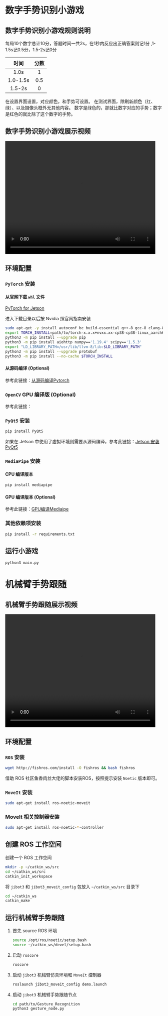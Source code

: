 # 数字手势识别小游戏

## 数字手势识别小游戏规则说明

每局10个数字总计10分，答题时间一共2s，在1秒内反应出正确答案则记1分
,1-1.5s记0.5分，1.5-2s记0分

|    时间    | 分数 |
|:--------:|:--:|
|   1.0s   | 1  |
| 1.0-1.5s |0.5 |
|  1.5-2s  | 0  |

在设置界面设置，对应颜色，和手势可设置。
在测试界面，除刷新颜色（红、绿）、以及摄像头框外无其他内容。
数字是绿色的，那就比数字对应的手势；数字是红色的就比除了这个数字的手势。

## 数字手势识别小游戏展示视频

<video width="480" height="360" controls>
  <source src="./doc/数字手势识别小游戏.mp4" type="video/mp4">
  Your browser does not support the video tag.
</video>

## 环境配置

### `PyTorch` 安装

#### 从官网下载 `whl` 文件

[PyTorch for Jetson](https://forums.developer.nvidia.com/t/pytorch-for-jetson/72048)

进入下载目录以后按 Nvidia 照官网指南安装

```bash
sudo apt-get -y install autoconf bc build-essential g++-8 gcc-8 clang-8 lld-8 gettext-base gfortran-8 iputils-ping libbz2-dev libc++-dev libcgal-dev libffi-dev libfreetype6-dev libhdf5-dev libjpeg-dev liblzma-dev libncurses5-dev libncursesw5-dev libpng-dev libreadline-dev libssl-dev libsqlite3-dev libxml2-dev libxslt-dev locales moreutils openssl python-openssl rsync scons python3-pip libopenblas-dev
export TORCH_INSTALL=path/to/torch-x.x.x+nvxx.xx-cp38-cp38-linux_aarch64.whl
python3 -m pip install --upgrade pip
python3 -m pip install aiohttp numpy=='1.19.4' scipy=='1.5.3'
export "LD_LIBRARY_PATH=/usr/lib/llvm-8/lib:$LD_LIBRARY_PATH"
python3 -m pip install --upgrade protobuf
python3 -m pip install --no-cache $TORCH_INSTALL
```

#### 从源码编译 (Optional)

参考此链接：[从源码编译Pytorch](./doc/从源码编译PyTorch/从源码编译PyTorch.md)

### `OpenCV` GPU 编译版 (Optional)

参考此链接：

### `PyQt5` 安装

```bash
pip install PyQt5
```

如果在 Jetson 中使用了虚拟环境则需要从源码编译，参考此链接：[Jetson 安装 PyQt5](https://blog.csdn.net/qq_41893274/article/details/104103622)

### `MediaPipe` 安装

#### CPU 编译版本

```bash
pip install mediapipe
```

#### GPU 编译版本 (Optional)

参考此链接：[GPU编译Mediaipe](./doc/GPU编译MediaPipe/GPU编译MediaPipe.md)

### 其他依赖项安装

```bash
pip install -r requirements.txt
```

## 运行小游戏

```bash
python3 main.py
```

# 机械臂手势跟随

## 机械臂手势跟随展示视频

<video width="480" height="360" controls>
  <source src="./doc/机械臂跟随手指手势运动.mp4" type="video/mp4">
  Your browser does not support the video tag.
</video>

## 环境配置

### `ROS` 安装

```bash
wget http://fishros.com/install -O fishros && bash fishros
```

借助 ROS 社区鱼香肉丝大佬的脚本安装ROS，按照提示安装 `Noetic` 版本即可。

### `MoveIt` 安装

```bash
sudo apt-get install ros-noetic-moveit
```

### MoveIt 相关控制器安装

```bash
sudo apt-get install ros-noetic-*-controller
```

## 创建 ROS 工作空间

创建一个 ROS 工作空间

```bash
mkdir -p ~/catkin_ws/src
cd ~/catkin_ws/src
catkin_init_workspace
```

将 `jibot3` 和 `jibot3_moveit_config` 包放入 `~/catkin_ws/src` 目录下

```bash
cd ~/catkin_ws
catkin_make
```

## 运行机械臂手势跟随

1. 首先 source ROS 环境

    ```bash
    source /opt/ros/noetic/setup.bash
    source ~/catkin_ws/devel/setup.bash
    ```

2. 启动 `roscore`

    ```bash
    roscore
    ```

3. 启动 `jibot3` 机械臂仿真环境和 `MoveIt` 控制器

    ```bash
    roslaunch jibot3_moveit_config demo.launch
    ```

4. 启动 `jibot3` 机械臂手势跟随节点

    ```bash
    cd path/to/Gesture_Recognition
    python3 gesture_node.py
    ```